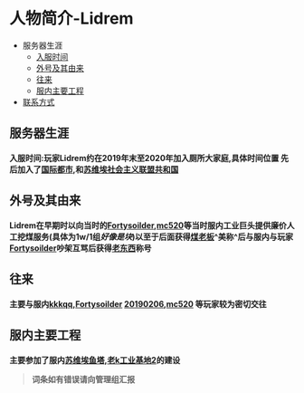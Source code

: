 # 人物简介-Lidrem

- 服务器生涯
	* [入服时间](#1.1)
	* [外号及其由来](#1.2)
	* [往来](#1.3)
	* [服内主要工程](#1.4)
- [联系方式](#2.0)


<h2 id="1.1">服务器生涯<h4 />
 
入服时间:玩家Lidrem约在2019年末至2020年加入厕所大家庭,具体时间位置
先后加入了[国际都市](/wiki/Guild.md#国际都市),和[苏维埃社会主义联盟共和国](/wiki/Guild.md#苏维埃社会主义联盟共和国)

<h2 id="1.2">外号及其由来<h4 />

Lidrem在早期时以向当时的[Fortysoilder](/wiki/players/Fortysoilder.md),[mc520](/wiki/players/mc520.md)等当时服内工业巨头提供廉价人工挖煤服务(具体为1w/1组*好像是块*)以至于后面获得[煤老板](/wiki/Entry/煤老板.md)^美称^后与服内与玩家[Fortysoilder](/wiki/players/Fortysoilder.md)吵架互骂后获得[老东西](/wiki/Entry/老东西.md)称号

<h2 id="1.3">往来<h4 />

主要与服内[kkkqq](/wiki/players/kkkqq),[Fortysoilder](/wiki/players/Fortysoilder.md) [20190206](/wiki/players/20190206.md),[mc520](/wiki/players/mc520.md) 等玩家较为密切交往

<h2 id="1.4">服内主要工程<h4 />

主要参加了服内[苏维埃鱼塔](/wiki/Entry/苏维埃鱼塔.md),[老k工业基地2](/wiki/Entry/老k工业基地2)的建设

>词条如有错误请向管理组汇报
